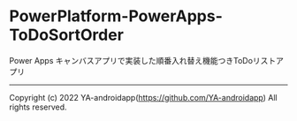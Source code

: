 # PowerPlatform-PowerApps-ToDoSortOrder

Power Apps キャンバスアプリで実装した順番入れ替え機能つきToDoリストアプリ

---

Copyright (c) 2022 YA-androidapp(https://github.com/YA-androidapp) All rights reserved.
